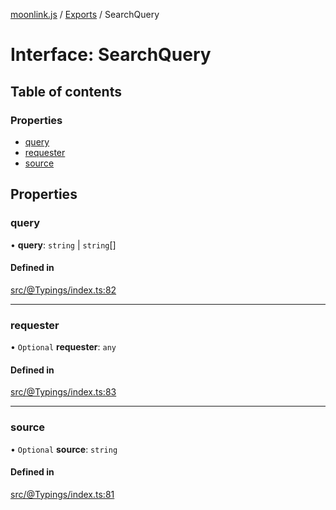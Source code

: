 [moonlink.js](../README.md) / [Exports](../modules.md) / SearchQuery

# Interface: SearchQuery

## Table of contents

### Properties

- [query](SearchQuery.md#query)
- [requester](SearchQuery.md#requester)
- [source](SearchQuery.md#source)

## Properties

### query

• **query**: `string` \| `string`[]

#### Defined in

[src/@Typings/index.ts:82](https://github.com/Ecliptia/moonlink.js/blob/695a75b/src/@Typings/index.ts#L82)

___

### requester

• `Optional` **requester**: `any`

#### Defined in

[src/@Typings/index.ts:83](https://github.com/Ecliptia/moonlink.js/blob/695a75b/src/@Typings/index.ts#L83)

___

### source

• `Optional` **source**: `string`

#### Defined in

[src/@Typings/index.ts:81](https://github.com/Ecliptia/moonlink.js/blob/695a75b/src/@Typings/index.ts#L81)
